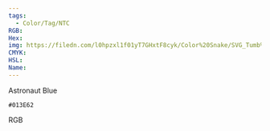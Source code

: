 ```yaml
---
tags:
  - Color/Tag/NTC
RGB:
Hex:
img: https://filedn.com/l0hpzxl1f01yT7GHxtF8cyk/Color%20Snake/SVG_Tumb%20Mass%20No%20Name/013E62.svg
CMYK:
HSL:
Name:
---
```

Astronaut Blue
```palette
#013E62
```
RGB
